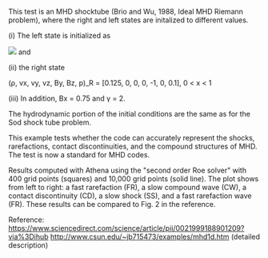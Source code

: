 This test is an MHD shocktube (Brio and Wu, 1988, Ideal MHD Riemann problem), where the right and left states are initalized to different values.

(i) The left state is initialized as

<img src="https://render.githubusercontent.com/render/math?math=(\rho, v_{x}, v_{y}, v_{z}, B_{y}, B_{z}, p)_{L} = [1, 0, 0, 0, 1, 0, 1] , -1 \lt x \leq 0">
and

(ii) the right state

(ρ, vx, vy, vz, By, Bz, p)_R = [0.125, 0, 0, 0, -1, 0, 0.1], 0 < x < 1

(iii) In addition, Bx = 0.75 and γ = 2.

The hydrodynamic portion of the initial conditions are the same as for the Sod shock tube problem.

This example tests whether the code can accurately represent the shocks, rarefactions, contact discontinuities, and the compound structures of MHD.
The test is now a standard for MHD codes.

Results computed with Athena using the "second order Roe solver" with 400 grid points (squares) and 10,000 grid points (solid line). The plot shows from left
to right: a fast rarefaction (FR), a slow compound wave (CW), a contact discontinuity (CD), a slow shock (SS), and a fast rarefaction wave (FR). These results
can be compared to Fig. 2 in the reference.

Reference:
https://www.sciencedirect.com/science/article/pii/0021999188901209?via%3Dihub
http://www.csun.edu/~jb715473/examples/mhd1d.htm (detailed description)
